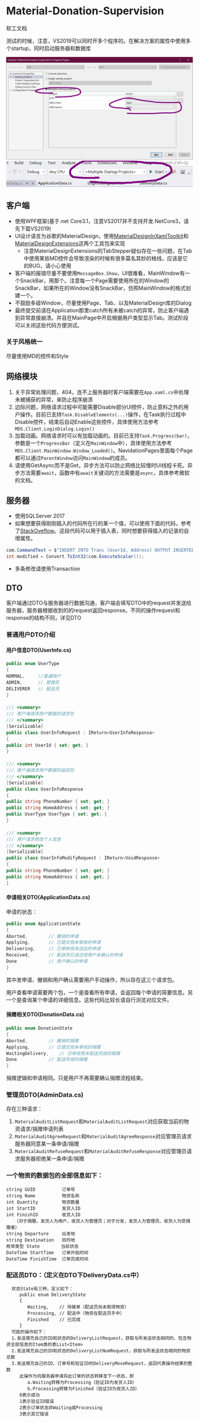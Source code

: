 # Material-Donation-Supervision

软工文档

测试的时候，注意，VS2019可以同时开多个程序的。在解决方案的属性中使用多个startup，同时启动服务器和数据库

![](images/1.png)
![](images/2.png)

## 客户端

* 使用WPF框架(基于.net Core3.1，注意VS2017并不支持开发.NetCore3，请先下载VS2019)
* UI设计语言为谷歌的MaterialDesign，使用[MaterialDesignInXamlToolkit](https://github.com/MaterialDesignInXAML/MaterialDesignInXamlToolkit)和[MaterialDesignExtensions](https://github.com/spiegelp/MaterialDesignExtensions)这两个工具包来实现
    * 注意MaterialDesignExtensions的TabStepper疑似存在一些问题，在Tab中使用某些MD控件会导致渲染的时候有很多莫名其妙的格线，应该是它的BUG，请小心使用
* 客户端的报错尽量不要使用```MessageBox.Show```，UI很难看，MainWindow有一个SnackBar，用那个。注意每一个Page需要使用所在的Window的SnackBar，如果所在的Window没有SnackBar，仿照MainWindow的格式创建一个。
* 不鼓励多级Window，尽量使用Page、Tab、以及MaterialDesign库的Dialog
* 最终提交前请在Application那里catch所有未被catch的异常，防止客户端遇到异常直接崩溃。并且在MainPage中开启根据用户类型显示Tab。测试阶段可以关闭这些代码方便测试。

### 关于风格统一

尽量使用MD的控件和Style

## 网络模块

1. 关于异常处理问题，404，连不上服务器时客户端需要在```App.xaml.cs```中处理未被捕获的异常，来防止程序崩溃
2. 边际问题，网络请求过程中可能需要Disable部分UI控件，防止意料之外的用户操作。目前已支持```Task.DisableElements(...)```操作，在Task执行过程中Disable控件，结束后自动Enable这些控件，具体使用方法参考```MDS.Client.LoginDialog.Login()```
3. 加载动画。网络请求时可以有加载动画的。目前已支持```Task.Progress(bar)```，参数是一个```ProgressBar```（定义在```MainWindow```中），具体使用方法参考```MDS.Client.MainWindow.Window_Loaded()```。NavidationPages里面每个Page都可以通过```ParentWindow```访问```MainWindow```的成员。
4. 请使用GetAsync而不是Get，异步方法可以防止网络比较慢时UI线程卡死。异步方法需要```await```，函数中有```await```关键词的方法需要是```async```，具体参考微软的文档。

## 服务器

* 使用SQLServer 2017
* 如果想要获得刚刚插入的代码所在行的某一个值，可以使用下面的代码，参考了[StackOveflow](https://stackoverflow.com/questions/18373461/execute-insert-command-and-return-inserted-id-in-sql)。这段代码可以用于插入表，同时想要获得插入的记录的自增属性。
```C#
com.CommandText = $"INSERT INTO Tranc (UserId, Address) OUTPUT INSERTED.TransactionId values ({UserId}, '{request.Address}')";
int modified = Convert.ToInt32(com.ExecuteScalar());
```
* 多条修改请使用Transaction

## DTO

客户端通过DTO与服务器进行数据沟通，客户端会填写DTO中的request并发送给服务器，服务器根据收到的的request返回response。不同的操作request和response的结构不同，详见DTO

### 普通用户DTO介绍

#### 用户信息DTO(UserInfo.cs)

```C#
public enum UserType
{
NORMAL,     //普通用户
ADMIN,      // 管理员
DELIVERER   // 配送员
}

/// <summary>
/// 客户端请求用户数据的请求包
/// </summary>
[Serializable]
public class UserInfoRequest : IReturn<UserInfoResponse>
{
public int UserId { set; get; }
}

/// <summary>
/// 客户端请求用户数据的返回包
/// </summary>
[Serializable]
public class UserInfoResponse
{
public string PhoneNumber { set; get; }
public string HomeAddress { set; get; }
public UserType UserType { set; get; }
}

/// <summary>
/// 用户请求修改个人信息
/// </summary>
[Serializable]
public class UserInfoModifyRequest : IReturn<VoidResponse>
{
public string PhoneNumber { set; get; }
public string HomeAddress { set; get; }
}
```

#### 申请相关DTO(ApplicationData.cs)

申请的状态：

```C#
public enum ApplicationState
{
Aborted,        // 撤销的申请
Applying,       // 已提交但未审核的申请
Delivering,     // 已审核但未送达的申请
Received,       // 配送员已送达但用户未确认的申请
Done            // 用户确认的申请
}
```

其中发申请、撤销和用户确认需要用户手动操作，所以存在这三个请求包。

用户查看申请需要两个包，一个是查看所有申请，会返回每个申请的简要信息。另一个是查询某个申请的详细信息。这些代码比较长请自行浏览对应文件。

#### 捐赠相关DTO(DonationData.cs)

```C#
public enum DonationState
{
Aborted,        // 撤销的捐赠
Applying,       // 已提交但未审核的捐赠
WaitingDelivery,    // 已审核但未配送完成的捐赠
Done            // 配送完成的捐赠
}
```

捐赠逻辑和申请相同。只是用户不再需要确认捐赠流程结束。

### 管理员DTO(AdminData.cs)

存在三种请求：
1. ```MaterialAuditListRequest```和```MaterialAuditListRequest```对应获取当前的物资请求/捐赠申请列表
2. ```MaterialAuditAgreeRequest```和```MaterialAuditAgreeResponse```对应管理员请求服务器同意某一条申请/捐赠
3. ```MaterialAuditRefuseRequest```和```MaterialAuditRefuseResponse```对应管理员请求服务器拒绝某一条申请/捐赠

### 一个物资的数据包的全部信息如下：

    string GUID          订单号  
    string Name          物资名称  
    int Quantity         物资数量  
    int StartID          发货人ID  
    int FinishID         收货人ID  
       （对于捐赠，发货人为用户、收货人为管理员；对于分发，发货人为管理员、收货人为受捐赠者）  
    string Departure     出发地  
    string Destination   目的地  
    枚举类型 State        当前状态  
    DateTime StartTime   订单开始时间  
    DateTime FinishTime  订单完成时间 

### 配送员DTO：（定义在DTO下DeliveryData.cs中）

      状态State有三种，定义如下：  
         public enum DeliveryState  
         {  
            Waiting,    // 待接单（配送员尚未取得物资）  
            Processing, // 配送中（物资在配送员手中）  
            Finished    // 已完成  
         }
      可能的操作如下：  
      1.发送填充自己的ID和状态的DeliveryListRequest，获取与所发送状态相同的、包含物资全部信息的Item类的表List<Item>  
      2.发送填充自己的ID和状态的DeliveryListNumRequest，获取与所发送状态相同的物资总数  
      3.发送填充自己的ID、订单号和验证ID的DeliveryMoveRequest，返回代表操作结果的整数  
         此操作为向服务器申请将此订单的状态转移至下一状态，即  
            a.Waiting转移为Processing（验证ID为发货人ID）  
            b.Processing转移为Finished（验证ID为收货人ID）  
         0表示成功  
         1表示验证ID错误  
         2表示订单状态非Waiting或Processing  
         3表示其它错误  
